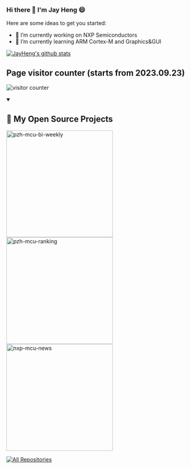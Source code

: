 ### Hi there 👋 I'm Jay Heng 😄

Here are some ideas to get you started:

- 🔭 I’m currently working on NXP Semiconductors
- 🌱 I’m currently learning ARM Cortex-M and Graphics&GUI

 [![JayHeng's github stats](https://github-readme-stats.vercel.app/api?username=JayHeng)](https://github.com/JayHeng)

## Page visitor counter (starts from 2023.09.23)
![visitor counter](https://profile-counter.glitch.me/JayHeng/count.svg)

<details open> 
  <summary><h2>📘 My Open Source Projects</h2></summary>
  <p align="left">
    <a href="https://github.com/JayHeng/pzh-mcu-bi-weekly"><img width="278" src="https://github-readme-stats.vercel.app/api/pin/?username=JayHeng&repo=pzh-mcu-bi-weekly&theme=react&bg_color=1F222E&title_color=F85D7F&hide_border=true&icon_color=F8D866&show_icons=false" alt="pzh-mcu-bi-weekly"></a>
    <a href="https://github.com/JayHeng/pzh-mcu-ranking"><img width="278" src="https://github-readme-stats.vercel.app/api/pin/?username=JayHeng&repo=pzh-mcu-ranking&theme=react&bg_color=1F222E&title_color=F85D7F&hide_border=true&icon_color=F8D866&show_icons=false" alt="pzh-mcu-ranking"></a>
    <a href="https://github.com/JayHeng/nxp-mcu-news"><img width="278" src="https://github-readme-stats.vercel.app/api/pin?username=JayHeng&repo=nxp-mcu-news&theme=react&bg_color=1F222E&title_color=F85D7F&hide_border=true&icon_color=F8D866&show_icons=false" alt="nxp-mcu-news"></a>
  </p>

  <a href="https://github.com/JayHeng?tab=repositories&sort=stargazers"><img alt="All Repositories" title="All Repositories" src="https://custom-icon-badges.demolab.com/badge/-Click%20Here%20For%20All%20My%20Repos-1F222E?style=for-the-badge&logoColor=white&logo=repo"/></a>
</details>
